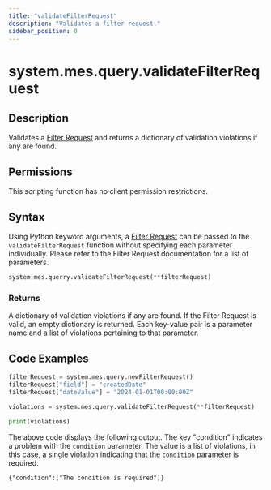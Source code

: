 ```yaml
---
title: "validateFilterRequest"
description: "Validates a filter request."
sidebar_position: 0
---
```


# system.mes.query.validateFilterRequest

## Description

Validates a [Filter Request](./filter-request.md) and returns a dictionary of validation violations if any are found.

## Permissions

This scripting function has no client permission restrictions.

## Syntax
Using Python keyword arguments, a [Filter Request](./filter-request.md) can be passed to the `validateFilterRequest` function without 
specifying each parameter individually. Please refer to the Filter Request documentation for a list of parameters.
```python
system.mes.querry.validateFilterRequest(**filterRequest)
```

### Returns

A dictionary of validation violations if any are found. If the Filter Request is valid, an empty dictionary is returned.
Each key-value pair is a parameter name and a list of violations pertaining to that parameter.

## Code Examples

```python
filterRequest = system.mes.query.newFilterRequest()    
filterRequest["field"] = "createdDate"     
filterRequest["dateValue"] = "2024-01-01T00:00:00Z"

violations = system.mes.query.validateFilterRequest(**filterRequest)  
  
print(violations)
```

The above code displays the following output. The key "condition" indicates a problem with the `condition` parameter.
The value is a list of violations, in this case, a single violation indicating that the `condition` parameter is required.

```
{"condition":["The condition is required"]}
```
